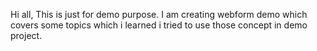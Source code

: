 Hi all,
This is just for demo purpose. 
I am creating webform demo which covers some topics which i learned i tried to use those concept in demo project.
